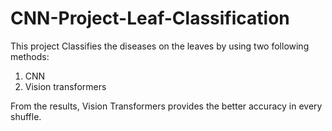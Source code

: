 # CNN-Project-Leaf-Classification

This project Classifies the diseases on the leaves by using two following methods:
1. CNN
2. Vision transformers

From the results, Vision Transformers provides the better accuracy in every shuffle.
